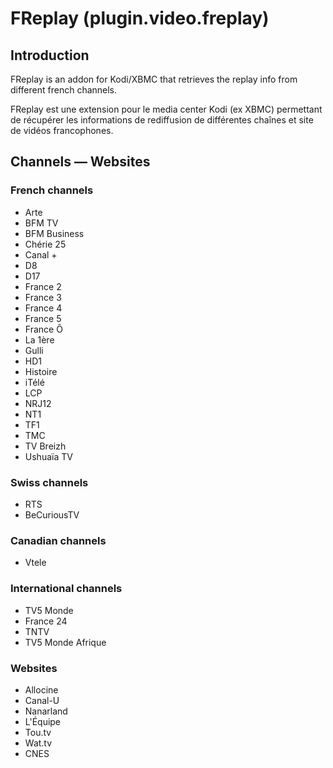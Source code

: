 # FReplay (plugin.video.freplay)

## Introduction
FReplay is an addon for Kodi/XBMC that retrieves the replay info from different french channels.

FReplay est une extension pour le media center Kodi (ex XBMC) permettant de récupérer les informations de rediffusion de différentes chaînes et site de vidéos francophones.

## Channels — Websites

### French channels
- Arte
- BFM TV
- BFM Business
- Chérie 25
- Canal +
- D8
- D17
- France 2
- France 3
- France 4
- France 5
- France Ô
- La 1ère
- Gulli
- HD1
- Histoire
- iTélé
- LCP
- NRJ12
- NT1
- TF1
- TMC
- TV Breizh
- Ushuaïa TV

### Swiss channels
- RTS
- BeCuriousTV


### Canadian channels
- Vtele

### International channels
- TV5 Monde
- France 24
- TNTV
- TV5 Monde Afrique

### Websites
- Allocine
- Canal-U
- Nanarland
- L'Équipe
- Tou.tv
- Wat.tv
- CNES
